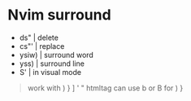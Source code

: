 # Nvim surround

- ds"   | delete 
- cs"'  | replace 
- ysiw) | surround word 
- yss)  | surround line
- S'    | in visual mode

> work with ) } ] ' " htmltag
> can use b or B for ) }

